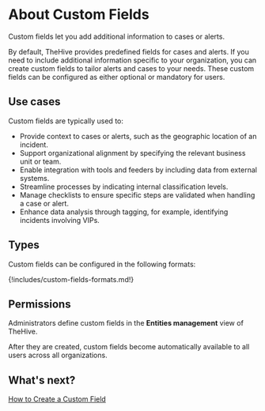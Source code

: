 # About Custom Fields

Custom fields let you add additional information to cases or alerts. 

By default, TheHive provides predefined fields for cases and alerts. If you need to include additional information specific to your organization, you can create custom fields to tailor alerts and cases to your needs. These custom fields can be configured as either optional or mandatory for users.

## Use cases

Custom fields are typically used to:

* Provide context to cases or alerts, such as the geographic location of an incident.
* Support organizational alignment by specifying the relevant business unit or team.
* Enable integration with tools and feeders by including data from external systems.
* Streamline processes by indicating internal classification levels.
* Manage checklists to ensure specific steps are validated when handling a case or alert.
* Enhance data analysis through tagging, for example, identifying incidents involving VIPs.

## Types

Custom fields can be configured in the following formats:

{!includes/custom-fields-formats.md!}

## Permissions

Administrators define custom fields in the **Entities management** view of TheHive.

After they are created, custom fields become automatically available to all users across all organizations.

## What's next?

[How to Create a Custom Field](create-a-custom-field.md)